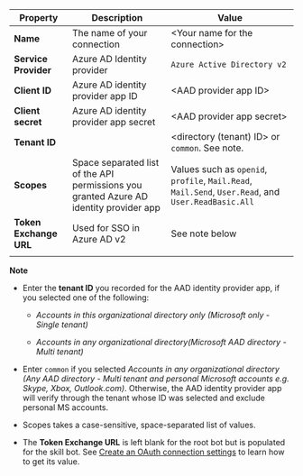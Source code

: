 
<!-- Azure AD v2 settings -->
<!-- Fixed ID -->

| **Property** | **Description** | **Value** |
|---|---|---|
|**Name** | The name of your connection | \<Your name for the connection\> <img width="300px">|
|**Service Provider**| Azure AD Identity provider | `Azure Active Directory v2` |
|**Client ID** | Azure AD identity provider app ID| \<AAD provider app ID\> |
|**Client secret** | Azure AD identity provider app secret| \<AAD provider app secret\> |
|**Tenant ID** | | \<directory (tenant) ID\> or `common`. See note. |
|**Scopes** |Space separated list of the API permissions you granted Azure AD identity provider app| Values such as `openid`, `profile`, `Mail.Read`, `Mail.Send`, `User.Read`, and `User.ReadBasic.All` |
|**Token Exchange URL** |Used for SSO in Azure AD v2|See note below|
| | |

**Note**

- Enter the **tenant ID** you recorded for the AAD identity provider app, if you selected one of the following:

    - *Accounts in this organizational directory only (Microsoft only - Single tenant)*

    - *Accounts in any organizational directory(Microsoft AAD directory - Multi tenant)*
- Enter `common`  if you selected *Accounts in any organizational directory (Any AAD directory - Multi tenant and personal Microsoft accounts e.g. Skype, Xbox, Outlook.com)*. Otherwise, the AAD identity provider app will verify through the tenant whose ID was selected and exclude personal MS accounts.
- Scopes takes a case-sensitive, space-separated list of values.
- The **Token Exchange URL** is left blank for the root bot but is populated for the skill bot. See [Create an OAuth connection settings](../../v4sdk/bot-builder-authentication-sso.md#create-an-oauth-connection-settings-1) to learn how to get its value. 

